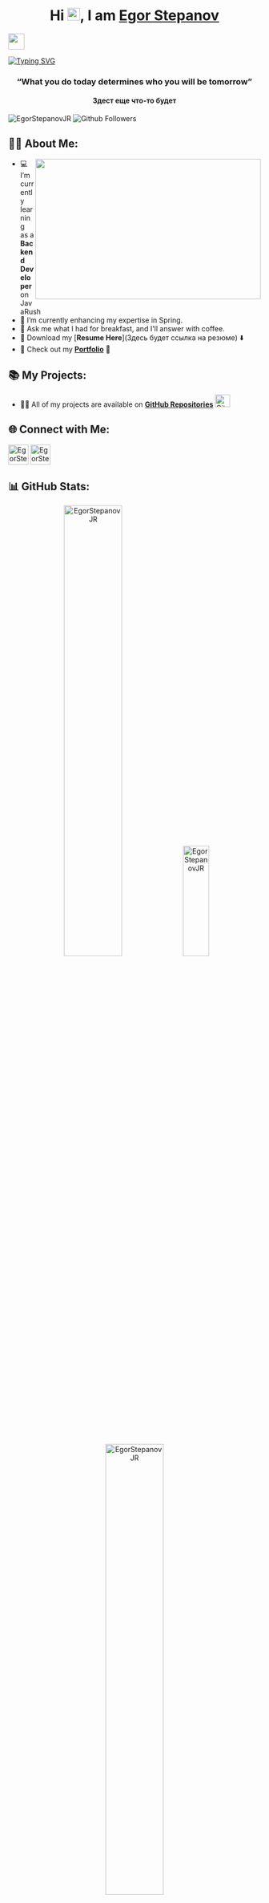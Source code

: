 <h1 align="center">
  Hi <img src="https://media.giphy.com/media/hvRJCLFzcasrR4ia7z/giphy.gif" width="25px">, I am <a href="https://github.com/gautamprajapat8" target="_blank">Egor Stepanov</a> 
</h1>

<img src="https://github.com/blackcater/blackcater/raw/main/images/Hi.gif" height="32"/></h1>

<a href="https://git.io/typing-svg"><img src="https://readme-typing-svg.demolab.com?font=Fira+Code&pause=1000&color=4EBDFF&center=true&vCenter=true&width=435&lines=Welcome+to+my+profile!;i'm+Java+Backend+Developer.;1001000100001100110100000" alt="Typing SVG" /></a>

<h3 align="center">  	&#8220;What you do today determines who you will be tomorrow&#8221; </h3>
<h4 align="center">Здест еще что-то будет</h4>

<p align="left">
  <img src="https://komarev.com/ghpvc/?username=EgorStepanovJR&label=Profile%20views&color=0e75b6&style=flat" alt="EgorStepanovJR" />
  <img src="https://img.shields.io/github/followers/EgorStepanovJR?label=Github%20Connection&style=flat" alt="Github Followers" />
</p> 

## 👨‍💻 **About Me:**
<a href="https://EgorStepanovJR.github.io/" target="_blank" rel="noreferrer"> <img align="right" src="https://github.com/EgorStepanovJR/Public_Icon/blob/main/Other/code.gif" width="450" height="280"/> </a> 


- 💻 I’m currently learning as a **Backend Developer** on JavaRush
- 🌱 I’m currently enhancing my expertise in Spring.
- 💬 Ask me what I had for breakfast, and I'll answer with coffee.
- 📄 Download my [**Resume Here**](Здесь будет ссылка на резюме) ⬇️
- 💼 Check out my [**Portfolio**](https://EgorStepanovJR.github.io/) 👤




## 📚 **My Projects:**
- 👨‍💻 All of my projects are available on [**GitHub Repositories**](https://github.com/EgorStepanovJR?tab=repositories)
   <a href="https://github.com/gautamprajapat8?tab=repositories" target="_blank">
      <img src="https://github.githubassets.com/pinned-octocat.svg" alt="GitHub" width="30" height="25">
   </a>

<!--
**EgorStepanovJR/EgorStepanovJR** is a ✨ _special_ ✨ repository because its `README.md` (this file) appears on your GitHub profile.

Here are some ideas to get you started:

- 🔭 I’m currently working on ...
- 🌱 I’m currently learning ...
- 👯 I’m looking to collaborate on ...
- 🤔 I’m looking for help with ...
- 💬 Ask me about ...
- 📫 How to reach me: ...
- 😄 Pronouns: ...
- ⚡ Fun fact: ...
-->
<!--
## 💻 **Tech Stack & Tools:**
<p align="left"> 
  <a href="https://learn.microsoft.com/en-us/aspnet/core/?view=aspnetcore-7.0" target="_blank" rel="noreferrer"> <img src="https://github.com/gautamprajapat8/Public_Icon/blob/main/ProgrammingLanguages/dotnet.png" alt="ASP.NET" title="ASP.NET" width="53" height="53"/> </a>  
  <a href="https://learn.microsoft.com/en-us/dotnet/csharp/" target="_blank" rel="noreferrer"> <img src="https://github.com/gautamprajapat8/Public_Icon/blob/main/ProgrammingLanguages/c-sharp.png" alt="C#" title="C#" width="53" height="53"/> </a> 
    <a href="https://learn.microsoft.com/en-in/ssms/sql-server-management-studio-ssms" target="_blank" rel="noreferrer"> <img src="https://github.com/gautamprajapat8/Public_Icon/blob/main/ProgrammingLanguages/sql-server.png" alt="Mssql" title="MsSQL" width="55" height="55"/> </a>
    <a href="https://www.java.com" target="_blank" rel="noreferrer"><img src="https://github.com/gautamprajapat8/Public_Icon/blob/main/ProgrammingLanguages/java.png" alt="java" title="Java" width="55" height="55"/></a>
    <a href="https://hibernate.org" target="_blank" rel="noreferrer"> <img src="https://github.com/gautamprajapat8/Public_Icon/blob/main/ProgrammingLanguages/hibernate.png" alt="hibernate" title="Hibernate" width="55" height="55"/> </a> 
    <a href="https://spring.io/" target="_blank" rel="noreferrer"> <img src="https://github.com/gautamprajapat8/Public_Icon/blob/main/ProgrammingLanguages/springBoot.png" alt="spring" title="Spring Boot" width="53" height="53"/> </a> 
    <a href="https://www.mysql.com/" target="_blank" rel="noreferrer"> <img src="https://github.com/gautamprajapat8/Public_Icon/blob/main/ProgrammingLanguages/mysql.png" alt="mysql" title="MySQL" width="55" height="55"/> </a> 
    <a href="https://www.postman.com/what-is-an-api/" target="_blank" rel="noreferrer"> <img src="https://github.com/gautamprajapat8/Public_Icon/blob/main/ProgrammingLanguages/api.png" alt="REST API" title="REST API" width="55" height="55"/> </a> 
    <a href="https://www.postman.com/" target="_blank" rel="noreferrer"> <img src="https://github.com/gautamprajapat8/Public_Icon/blob/main/Software/postman.png" alt="Postman API" title="Postman API"   width="55" height="55"/> </a> 
    <a href="https://www.w3.org/html/" target="_blank" rel="noreferrer"> <img src="https://github.com/gautamprajapat8/Public_Icon/blob/main/ProgrammingLanguages/html.png" alt="html5" title="HTML5" width="55" height="55"/> </a> 
    <a href="https://www.w3schools.com/css/" target="_blank" rel="noreferrer"> <img src="https://github.com/gautamprajapat8/Public_Icon/blob/main/ProgrammingLanguages/css.png" alt="css3" title="CSS" width="55" height="55"/> </a> 
    <a href="https://developer.mozilla.org/en-US/docs/Web/JavaScript" target="_blank" rel="noreferrer"> <img src="https://github.com/gautamprajapat8/Public_Icon/blob/main/ProgrammingLanguages/javaScript.png" alt="javascript" title="JavaScript" width="50" height="50"/>     </a> 
    <a href="https://git-scm.com/" target="_blank" rel="noreferrer"> <img src="https://github.com/gautamprajapat8/Public_Icon/blob/main/Software/git.png" alt="git" title="Git Hub" width="55" height="55"/> </a> 
    <a href="https://www.learn-c.org/" target="_blank" rel="noreferrer"> <img src="https://github.com/gautamprajapat8/Public_Icon/blob/main/ProgrammingLanguages/C.png" alt="c" title="C" width="55" height="55"/> </a> 
    <a href="https://www.w3schools.com/cpp/" target="_blank" rel="noreferrer"> <img src="https://github.com/gautamprajapat8/Public_Icon/blob/main/ProgrammingLanguages/C%2B%2B.png" alt="cplusplus" title="C++" width="55" height="55"/> </a> 
    <a href="https://www.geeksforgeeks.org/learn-data-structures-and-algorithms-dsa-tutorial/" target="_blank" rel="noreferrer"> <img src="https://github.com/gautamprajapat8/Public_Icon/blob/main/ProgrammingLanguages/Data_Structures.png" alt="DSA" title="Data_Structures" width="55" height="55"/> </a> 
    <a href="https://platform.openai.com/docs/guides/prompt-engineering" target="_blank" rel="noreferrer"> <img src="https://github.com/gautamprajapat8/Public_Icon/blob/main/ProgrammingLanguages/PromptEngineering.png" alt="PromptEngineering" title="PromptEngineering" width="55" height="55"/> </a> 
</p> -->


## 🌐 **Connect with Me:**
<p align="left">
  <a href="mailto:dankwal@mail.com" target="_blank"><img align="center" src="https://github.com/EgorStepanovJR/Public_Icon/blob/main/Social/email.png" alt="EgorStepanovJR" height="40" width="40" /></a>
  <a href="https://linkedin.com/in/EgorStepanovJR" target="_blank"><img align="center" src="https://github.com/EgorStepanovJR/Public_Icon/blob/main/Social/linkedin.png" alt="EgorStepanovJR" height="40" width="40" /></a>
</p>


## 📊 **GitHub Stats:**

<p align="center">
  <img width="48%" src="https://github-readme-stats.vercel.app/api?username=EgorStepanovJR&show_icons=true&locale=en" alt="EgorStepanovJR" />
  <img width="32%" height="220" src="https://github-readme-stats.vercel.app/api/top-langs?username=EgorStepanovJR&show_icons=true&locale=en&layout=compact" alt="EgorStepanovJR" />
  <img width="48%" src="http://github-readme-streak-stats.herokuapp.com/?user=EgorStepanovJR" alt="EgorStepanovJR" />
  <img width="65%" height="220" src="https://github-readme-activity-graph.vercel.app/graph?username=EgorStepanovJR&bg_color=ffffff&color=1c172b&line=4162c3&point=403d3d&area=true&hide_border=true" alt="EgorStepanovJR" />
  <img src="https://raw.githubusercontent.com/Trilokia/Trilokia/379277808c61ef204768a61bbc5d25bc7798ccf1/bottom_header.svg" />
</p>



## ✍️ **Random Dev Quote:**
<p align="center">
  <img width="52%" height="160" src="https://quotes-github-readme.vercel.app/api?type=horizontal&theme=default" /> 
  <img width="47%" height="160" src="https://github.com/EgorStepanovJR/Public_Icon/blob/main/ProgrammingLanguages/eat_sleep_code_repeat.jpg" />   
</p>



<h3 align="left">Stay Happy, Stay Motivated <img src="https://i.pinimg.com/originals/69/52/88/69528895726f32fc384babcde61a535a.gif" alt="Happy" width="50px"></h3>
